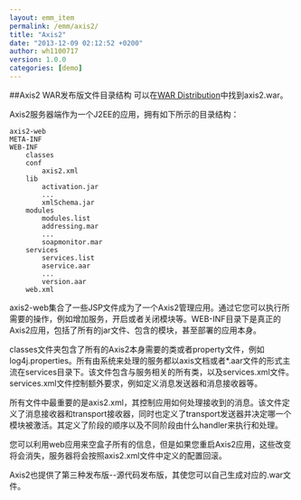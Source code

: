 ```yaml
---
layout: emm_item
permalink: /emm/axis2/
title: "Axis2"
date: "2013-12-09 02:12:52 +0200"
author: wh1100717
version: 1.0.0
categories: [demo]
---
```


##Axis2 WAR发布版文件目录结构
可以在[WAR Distribution]中找到axis2.war。

Axis2服务器端作为一个J2EE的应用，拥有如下所示的目录结构：

	axis2-web 
	META-INF
	WEB-INF
	    classes 
	    conf
	        axis2.xml 
	    lib
	        activation.jar
	        ...
	        xmlSchema.jar
	    modules
	        modules.list 
	        addressing.mar
	        ...
	        soapmonitor.mar
	    services
	        services.list
	        aservice.aar
	        ...
	        version.aar
	    web.xml

axis2-web集合了一些JSP文件成为了一个Axis2管理应用。通过它您可以执行所需要的操作，例如增加服务，开启或者关闭模块等。WEB-INF目录下是真正的Axis2应用，包括了所有的jar文件、包含的模块，甚至部署的应用本身。

classes文件夹包含了所有的Axis2本身需要的类或者property文件，例如log4j.properties。所有由系统来处理的服务都以axis文档或者*.aar文件的形式主流在services目录下。该文件包含与服务相关的所有类，以及services.xml文件。services.xml文件控制额外要求，例如定义消息发送器和消息接收器等。

所有文件中最重要的是axis2.xml，其控制应用如何处理接收到的消息。该文件定义了消息接收器和transport接收器，同时也定义了transport发送器并决定哪一个模块被激活。其定义了阶段的顺序以及不同阶段由什么handler来执行和处理。

您可以利用web应用来空盒子所有的信息，但是如果您重启Axis2应用，这些改变将会消失，服务器将会按照axis2.xml文件中定义的配置回滚。

Axis2也提供了第三种发布版--源代码发布版，其使您可以自己生成对应的.war文件。


[WAR Distribution]:http://axis.apache.org/axis2/java/core/download.cgi